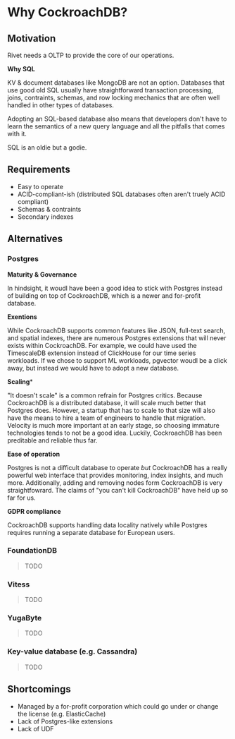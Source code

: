# Why CockroachDB?

## Motivation

Rivet needs a OLTP to provide the core of our operations.

**Why SQL**

KV & document databases like MongoDB are not an option. Databases that use good old SQL usually have straightforward transaction processing, joins, contraints, schemas, and row locking mechanics that are often well handled in other types of databases.

Adopting an SQL-based database also means that developers don't have to learn the semantics of a new query language and all the pitfalls that comes with it.

SQL is an oldie but a godie.

## Requirements

- Easy to operate
- ACID-compliant-ish (distributed SQL databases often aren't truely ACID compliant)
- Schemas & contraints
- Secondary indexes

## Alternatives

### Postgres

**Maturity & Governance**

In hindsight, it woudl have been a good idea to stick with Postgres instead of building on top of CockroachDB, which is a newer and for-profit database.

**Exentions**

While CockroachDB supports common features like JSON, full-text search, and spatial indexes, there are numerous Postgres extensions that will never exists within CockroachDB. For example, we could have used the TimescaleDB extension instead of ClickHouse for our time series workloads. If we chose to support ML workloads, pgvector woudl be a click away, but instead we would have to adopt a new database.

**Scaling***

"It doesn't scale" is a common refrain for Postgres critics. Because CockroachDB is a distributed database, it will scale much better that Postgres does. However, a startup that has to scale to that size will also have the means to hire a team of engineers to handle that migration. Velocity is much more important at an early stage, so choosing immature technologies tends to not be a good idea. Luckily, CockroachDB has been preditable and reliable thus far.

**Ease of operation**

Postgres is not a difficult database to operate _but_ CockroachDB has a really powerful web interface that provides monitoring, index insights, and much more. Additionally, adding and removing nodes form CockroachDB is very straightfowrard. The claims of "you can't kill CockroachDB" have held up so far for us.

**GDPR compliance**

CockroachDB supports handling data locality natively while Postgres requires running a separate database for European users.

### FoundationDB

> TODO

### Vitess

> TODO

### YugaByte

> TODO

### Key-value database (e.g. Cassandra)

> TODO

## Shortcomings

- Managed by a for-profit corporation which could go under or change the license (e.g. ElasticCache)
- Lack of Postgres-like extensions
- Lack of UDF

